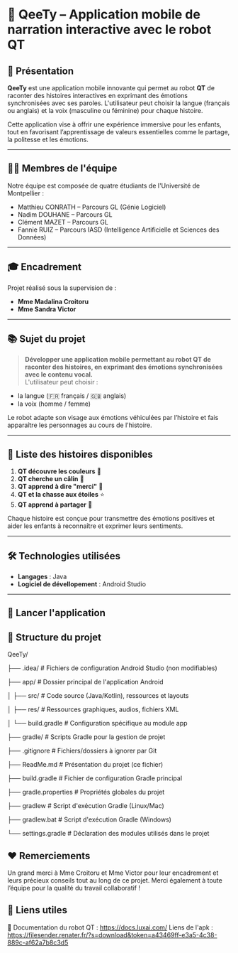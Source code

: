 # 📱 QeeTy – Application mobile de narration interactive avec le robot QT

## 👋 Présentation

**QeeTy** est une application mobile innovante qui permet au robot **QT** de raconter des histoires interactives en exprimant des émotions synchronisées avec ses paroles. L'utilisateur peut choisir la langue (français ou anglais) et la voix (masculine ou féminine) pour chaque histoire.

Cette application vise à offrir une expérience immersive pour les enfants, tout en favorisant l’apprentissage de valeurs essentielles comme le partage, la politesse et les émotions.

---

## 🧑‍💻 Membres de l'équipe

Notre équipe est composée de quatre étudiants de l'Université de Montpellier :

- Matthieu CONRATH – Parcours GL (Génie Logiciel)  
- Nadim DOUHANE – Parcours GL  
- Clément MAZET – Parcours GL  
- Fannie RUIZ – Parcours IASD (Intelligence Artificielle et Sciences des Données)

---

## 🎓 Encadrement

Projet réalisé sous la supervision de :
- **Mme Madalina Croitoru**
- **Mme Sandra Victor**

---

## 📚 Sujet du projet

> **Développer une application mobile permettant au robot QT de raconter des histoires, en exprimant des émotions synchronisées avec le contenu vocal.**  
L'utilisateur peut choisir :
- la langue (🇫🇷 français / 🇬🇧 anglais)
- la voix (homme / femme)

Le robot adapte son visage aux émotions véhiculées par l’histoire et fais apparaître les personnages au cours de l'histoire.

---

## 📖 Liste des histoires disponibles

1. **QT découvre les couleurs** 🌈  
2. **QT cherche un câlin** 🤗  
3. **QT apprend à dire "merci"** 🙏  
4. **QT et la chasse aux étoiles** ⭐  
5. **QT apprend à partager** 🍪  

Chaque histoire est conçue pour transmettre des émotions positives et aider les enfants à reconnaître et exprimer leurs sentiments.

---

## 🛠️ Technologies utilisées

- **Langages** : Java
- **Logiciel de dévellopement** : Android Studio

---

## 🚀 Lancer l'application

## 📂 Structure du projet
QeeTy/

├── .idea/                # Fichiers de configuration Android Studio (non modifiables)

├── app/                  # Dossier principal de l'application Android

│   ├── src/              # Code source (Java/Kotlin), ressources et layouts

│   ├── res/              # Ressources graphiques, audios, fichiers XML

│   └── build.gradle      # Configuration spécifique au module app

├── gradle/               # Scripts Gradle pour la gestion de projet

├── .gitignore            # Fichiers/dossiers à ignorer par Git

├── ReadMe.md             # Présentation du projet (ce fichier)

├── build.gradle          # Fichier de configuration Gradle principal

├── gradle.properties     # Propriétés globales du projet

├── gradlew               # Script d'exécution Gradle (Linux/Mac)

├── gradlew.bat           # Script d'exécution Gradle (Windows)

└── settings.gradle       # Déclaration des modules utilisés dans le projet


## ❤️ Remerciements

Un grand merci à Mme Croitoru et Mme Victor pour leur encadrement et leurs précieux conseils tout au long de ce projet.
Merci également à toute l’équipe pour la qualité du travail collaboratif !


## 📎 Liens utiles
🔗 Documentation du robot QT : https://docs.luxai.com/
Liens de l'apk : https://filesender.renater.fr/?s=download&token=a43469ff-e3a5-4c38-889c-af62a7b8c3d5




